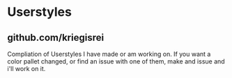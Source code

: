 # Userstyles
## github.com/kriegisrei

Compliation of Userstyles I have made or am working on. If you want a color pallet changed, or find an issue with one of them, make and issue and i'll work on it.
